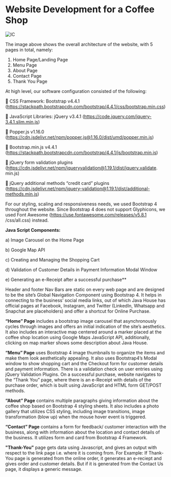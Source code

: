 # Website Development for a Coffee Shop

![IC](https://user-images.githubusercontent.com/63171468/86397778-74cb5e00-bc72-11ea-86d8-028b18a30bb8.JPG)

The image above shows the overall architecture of the website, with 5 pages in total, namely:
1. Home Page/Landing Page
2. Menu Page
3. About Page
4. Contact Page
5. Thank You Page

At high level, our software configuration consisted of the following:

	CSS Framework: Bootstrap v4.4.1
(https://stackpath.bootstrapcdn.com/bootstrap/4.4.1/css/bootstrap.min.css)

	JavaScript Libraries: jQuery v3.4.1
(https://code.jquery.com/jquery-3.4.1.slim.min.js)

	Popper.js v1.16.0
(https://cdn.jsdelivr.net/npm/popper.js@1.16.0/dist/umd/popper.min.js)

	Bootstrap.min.js v4.4.1
(https://stackpath.bootstrapcdn.com/bootstrap/4.4.1/js/bootstrap.min.js)

	jQuery form validation plugins
(https://cdn.jsdelivr.net/npm/jqueryvalidation@1.19.1/dist/jquery.validate. min.js)

	jQuery additional methods “credit card” plugins
(https://cdn.jsdelivr.net/npm/jquery-validation@1.19.1/dist/additional-methods.min.js)


For our styling, scaling and responsiveness needs, we used Bootstrap 4 throughout the website. Since Bootstrap 4 does not support Glyphicons, we used Font Awesome (https://use.fontawesome.com/releases/v5.8.1 /css/all.css) instead.

**Java Script Components:**

a)	Image Carousel on the Home Page

b)	Google Map API

c)	Creating and Managing the Shopping Cart

d)	Validation of Customer Details in Payment Information Modal Window

e)	Generating an e-Receipt after a successful purchase**

Header and footer Nav Bars are static on every web page and are designed to be the site’s Global Navigation Component using Bootstrap 4. It helps in connecting to the business’ social media links, out of which Java House has official pages at Facebook, Instagram, and Twitter (LinkedIn, Whatsapp and Snapchat are placeholders) and offer a shortcut for Online Purchase. 

**“Home” Page** includes a bootstrap image carousel that asynchronously cycles through images and offers an initial indication of the site’s aesthetics. It also includes an interactive map centered around a marker placed at the coffee shop location using Google Maps JavaScript API, additionally, clicking on map marker shows some description about Java House. 

 **“Menu” Page** uses Bootstrap 4 image thumbnails to organize the items and make them look aesthetically appealing. It also uses Bootstrap4’s Modal window to show shopping cart and the Checkout form for customer details and payment information. There is a validation check on user entries using jQuery Validation Plugins.
On a successful purchase, website navigates to the “Thank You” page, where there is an e-Receipt with details of the purchase order, which is built using JavaScript and HTML form GET/POST methods.

**“About” Page** contains multiple paragraphs giving information about the coffee shop based on Bootstrap 4 styling sheets. It also includes a photo gallery that utilizes CSS styling, including image transitions, image transformation (blow up) when the mouse hover event is triggered.

**“Contact” Page** contains a form for feedback/ customer interaction with the business, along with information about the location and contact details of the business. It utilizes form and card from Bootstrap 4 Framework.

**"Thank-You"** page gets data using Javascript, and gives an output with respect to the link page i.e. where it is coming from. 
For Example: If Thank-You page is generated from the online order, it generates an e-reciept and gives order and customer details. But if it is generated from the Contact Us page, it displays a generic message. 
